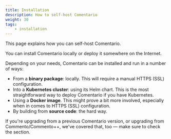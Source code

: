 ```yaml
---
title: Installation
description: How to self-host Comentario
weight: 30
tags:
    - installation
---
```


This page explains how you can self-host Comentario.

You can install Comentario locally or deploy it somewhere on the Internet.

<!--more-->

Depending on your needs, Comentario can be installed and run in a number of ways:

* From a **binary package**: locally. This will require a manual HTTPS (SSL) configuration.
* Into a **Kubernetes cluster**: using its Helm chart. This is the most straightforward way to deploy Comentario if you have Kubernetes.
* Using a **Docker image**. This might prove a bit more involved, especially when in comes to HTTPS (SSL) configuration.
* By building from **source code**: the hard way.

If you're upgrading from a previous Comentario version, or upgrading from Commento/Commento++, we've covered that, too — make sure to check the [](migration) section. 
